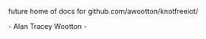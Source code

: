 

future home of docs for github.com/awootton/knotfreeiot/



<div id="atwcontainer" >
<canvas id="myCanvas" width="1500" height="1500"></canvas>
</div>

<div id = "atwheader" >
- Alan Tracey Wootton -
</div>


<script type="text/javascript" src="iotvis.js"></script>

<!-- <div id="commento"></div>
<script src="https://cdn.commento.io/js/commento.js"></script> -->

